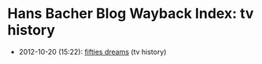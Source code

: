 # Hans Bacher Blog Wayback Index: tv history

* 2012-10-20 (15:22): [fifties dreams](https://web.archive.org/web/https://one1more2time3.wordpress.com/2012/10/20/fifties-dreams/) (tv history)